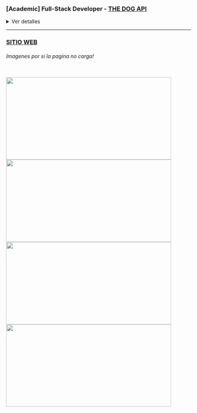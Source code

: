 ### [Academic] Full-Stack Developer - [THE DOG API](https://app-dogs-tomas-di-bacco.vercel.app/) 


<details>
<summary>Ver detalles</summary>
 
</br>

<a href="https://github.com/Tdibacco17/App-Proyecto-Individual-" rel="noopener noreferrer" target="_blank">
   <img align="right" width="315" height="145" src="https://github.com/Tdibacco17/App-Proyecto-Individual-/blob/main/Imagenes/apiDog.jpg">
</a>

>  ##### Proyecto individual
> 
>  *Es una aplicación de página única, basada en una api de perros "The Dog API" con el fin de aplicar los conocimientos aprendidos en el Bootcamp realizando diferentes funcionalidades.*
>  
>  +  **Desarrollo del BackEnd con Javascript, consumiendo datos desde una API, manejo de sistema CRUD y modelado de la base de datos con Node.Js y PostgreSQL.**
>  +  **Desarrollo del FrontEnd con Javascript, modelado y creación de componentes responsive en React utilizando Redux.**
 
</details>

---

### [SITIO WEB](https://app-dogs-tomas-di-bacco.vercel.app/) 

###### *Imagenes por si la pagina no carga!*

</br>

<a href="https://app-dogs-tomas-di-bacco.vercel.app/" rel="noopener noreferrer" target="_blank">
   <img width="450px" height="225px" src="https://github.com/Tdibacco17/App-Proyecto-Individual-/blob/main/Imagenes/PiDogs.jpg">
</a>

<a href="https://app-dogs-tomas-di-bacco.vercel.app/" rel="noopener noreferrer" target="_blank">
   <img width="450px" height="225px" src="https://github.com/Tdibacco17/App-Proyecto-Individual-/blob/main/Imagenes/PiDogs2.png">
</a>

<a href="https://app-dogs-tomas-di-bacco.vercel.app/" rel="noopener noreferrer" target="_blank">
   <img width="450px" height="225px" src="https://github.com/Tdibacco17/App-Proyecto-Individual-/blob/main/Imagenes/PiDogs3.png">
</a>

<a href="https://app-dogs-tomas-di-bacco.vercel.app/" rel="noopener noreferrer" target="_blank">
   <img width="450px" height="225px" src="https://github.com/Tdibacco17/App-Proyecto-Individual-/blob/main/Imagenes/PiDogs4.png">
</a>


